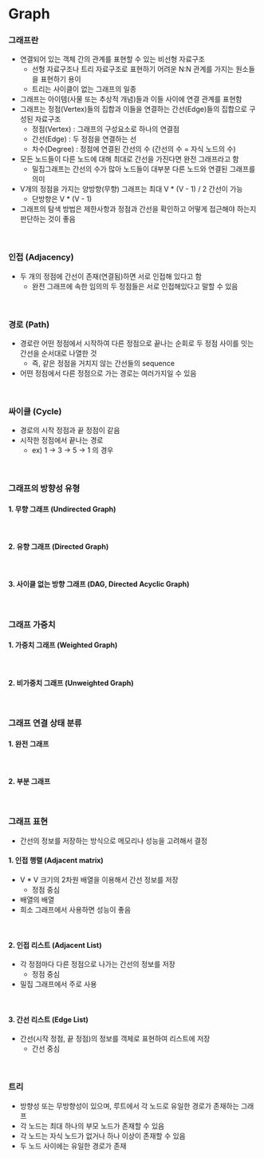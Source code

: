 # Graph

### 그래프란
- 연결되어 있는 객체 간의 관계를 표현할 수 있는 비선형 자료구조
    - 선형 자료구조나 트리 자료구조로 표현하기 어려운 N:N 관계를 가지는 원소들을 표현하기 용이
    - 트리는 사이클이 없는 그래프의 일종
- 그래프는 아이템(사물 또는 추상적 개념)들과 이들 사이에 연결 관계를 표현함
- 그래프는 정점(Vertex)들의 집합과 이들을 연결하는 간선(Edge)들의 집합으로 구성된 자료구조
    - 정점(Vertex) : 그래프의 구성요소로 하나의 연결점
    - 간선(Edge) : 두 정점을 연결하는 선
    - 차수(Degree) : 정점에 연결된 간선의 수 (간선의 수 = 자식 노드의 수)
- 모든 노드들이 다른 노드에 대해 최대로 간선을 가진다면 완전 그래프라고 함
    - 밀집그래프는 간선의 수가 많아 노드들이 대부분 다른 노드와 연결된 그래프를 의미
- V개의 정점을 가지는 양방향(무향) 그래프는 최대 V * (V - 1) / 2 간선이 가능
    - 단방향은 V * (V - 1)
- 그래프의 탐색 방법은 제한사항과 정점과 간선을 확인하고 어떻게 접근해야 하는지 판단하는 것이 좋음

<br>

### 인접 (Adjacency)
- 두 개의 정점에 간선이 존재(연결됨)하면 서로 인접해 있다고 함
    - 완전 그래프에 속한 임의의 두 정점들은 서로 인접해있다고 말할 수 있음

<br>

### 경로 (Path)
- 경로란 어떤 정점에서 시작하여 다른 정점으로 끝나는 순회로 두 정점 사이를 잇는 간선을 순서대로 나열한 것
    - 즉, 같은 정점을 거치지 않는 간선들의 sequence
- 어떤 정점에서 다른 정점으로 가는 경로는 여러가지일 수 있음

<br>

### 싸이클 (Cycle)
- 경로의 시작 정점과 끝 정점이 같음
- 시작한 정점에서 끝나는 경로
    - ex) 1 -> 3 -> 5 -> 1 의 경우

<br>

### 그래프의 방향성 유형

#### 1. 무향 그래프 (Undirected Graph)

<br>

#### 2. 유향 그래프 (Directed Graph)

<br>

#### 3. 사이클 없는 방향 그래프 (DAG, Directed Acyclic Graph)

<br>

### 그래프 가중치

#### 1. 가중치 그래프 (Weighted Graph)

<br>

#### 2. 비가중치 그래프 (Unweighted Graph)

<br>

### 그래프 연결 상태 분류

#### 1. 완전 그래프

<br>

#### 2. 부분 그래프

<br>

### 그래프 표현
- 간선의 정보를 저장하는 방식으로 메모리나 성능을 고려해서 결정

#### 1. 인접 행렬 (Adjacent matrix)
- V * V 크기의 2차원 배열을 이용해서 간선 정보를 저장
    - 정점 중심
- 배열의 배열
- 희소 그래프에서 사용하면 성능이 좋음

<br>

#### 2. 인접 리스트 (Adjacent List)
- 각 정점마다 다른 정점으로 나가는 간선의 정보를 저장
    - 정점 중심
- 밀집 그래프에서 주로 사용

<br>

#### 3. 간선 리스트 (Edge List)
- 간선(시작 정점, 끝 정점)의 정보를 객체로 표현하여 리스트에 저장
    - 간선 중심

<br>

### 트리
- 방향성 또는 무방향성이 있으며, 루트에서 각 노드로 유일한 경로가 존재하는 그래프
- 각 노드는 최대 하나의 부모 노드가 존재할 수 있음
- 각 노드는 자식 노드가 없거나 하나 이상이 존재할 수 있음
- 두 노드 사이에는 유일한 경로가 존재

<br>
